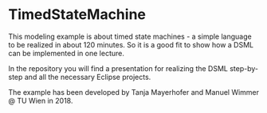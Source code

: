 # TimedStateMachine

This modeling example is about timed state machines - a simple language to be realized in about 120 minutes.
So it is a good fit to show how a DSML can be implemented in one lecture. 

In the repository you will find a presentation for realizing the DSML step-by-step and all the necessary Eclipse projects. 

The example has been developed by Tanja Mayerhofer and Manuel Wimmer @ TU Wien in 2018.   